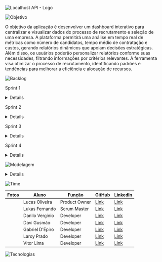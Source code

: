 ![Localhost API - Logo](https://github.com/user-attachments/assets/5d04e4d3-64c1-4890-b756-604a49fe3311)


![Objetivo](https://github.com/user-attachments/assets/c4fca693-63f8-4329-a0e8-4b103d9ab544)

O objetivo da aplicação é desenvolver um dashboard interativo para centralizar e visualizar dados do processo de recrutamento e seleção de uma empresa. A plataforma permitirá uma análise em tempo real de métricas como número de candidatos, tempo médio de contratação e custos, gerando relatórios dinâmicos que apoiam decisões estratégicas. Além disso, os usuários poderão personalizar relatórios conforme suas necessidades, filtrando informações por critérios relevantes. A ferramenta visa otimizar o processo de recrutamento, identificando padrões e tendências para melhorar a eficiência e alocação de recursos.


![Backlog](https://github.com/user-attachments/assets/94656158-8e74-4cf6-a2fc-fd1e2f8a6808)

Sprint 1
<details>

| Prioridade | História                                                                                              |
|------------|-------------------------------------------------------------------------------------------------------|
| 1          | Como usuário de RH, para acessar o dashboard e visualizar pelo menos 3 indicadores:                 |
|            | - Indicador com o número de candidatos por vagas                                                    |
|            | - Um card com o tempo médio de contratação                                                          |
|            | - Filtrar por período                                                                                 |
| 2          | Funcionalidade de import dos dados (ETL).                                                            |
| 3          | Criação do MER e do script para o banco de dados.                                                    |
| 4          | Como usuário de RH quero acessar a plataforma via login de e-mail e senha.                          |
| 5          | Inserir o Swagger (API Documentation) no backend.                                                   |

</details>

Sprint 2
<details>
  
| Prioridade | História                                                                                              |
|------------|-------------------------------------------------------------------------------------------------------|
| 1          | Filtrar e segmentar os dados por departamento e tipo de vaga.                                       |
| 2          | Monitorar os custos associados ao processo seletivo.                                                |
| 3          | Card com a taxa de retenção de novos funcionários.                                                  |

</details>

Sprint 3
<details>

| Prioridade | História                                                                                          | Sprint   |
|------------|---------------------------------------------------------------------------------------------------|----------|
| 1          | Liberar o acesso de acordo com o cargo ou algum outro critério. Se sim, quais cargos/critérios são necessários? | Sprint 1 |
| 2          | Identificar tendências e padrões no processo de seleção.                                          | Sprint 2 |

</details>

Sprint 4
<details>

| Prioridade | História                                                                                          | Sprint   |
|------------|---------------------------------------------------------------------------------------------------|----------|
| 1          | Modificar de forma dinâmica as permissões de acesso dos usuários.                                 | Sprint 1 |
| 2          | Exportar em PDF e CSV dos dados no Dashboard.                                                    | Sprint 2 |

</details>


![Modelagem](https://github.com/user-attachments/assets/b74c1529-06d5-449f-a6d0-b7909d026f00)

<details>

![MER](https://github.com/Localhost-305/localhost-database/blob/dev/MER/MER.png)

</details>


![Time](https://github.com/user-attachments/assets/a3fa4a08-00aa-4f95-9947-5e6453eade2a)

| Fotos | Aluno             | Função       | GitHub       | LinkedIn       |
|-------|-------------------|--------------|--------------|-----------------|
|       | Lucas Oliveira     | Product Owner| [Link](#)    | [Link](#)       |
|       | Lukas Fernando     | Scrum Master | [Link](#)    | [Link](#)       |
|       | Danilo Verginio    | Developer    | [Link](#)    | [Link](#)       |
|       | Davi Gusmão       | Developer    | [Link](#)    | [Link](#)       |
|       | Gabriel D'Epiro   | Developer    | [Link](#)    | [Link](#)       |
|       | Laroy Prado       | Developer    | [Link](#)    | [Link](#)       |
|       | Vitor Lima        | Developer    | [Link](#)    | [Link](#)       |


![Tecnologias](https://github.com/user-attachments/assets/74af18c3-3b53-48cd-b0eb-c0141b473b91)
